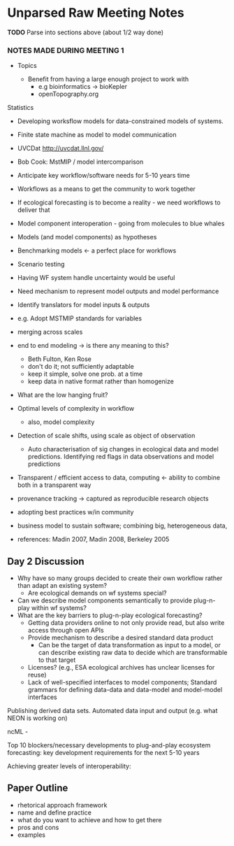 # Unparsed Raw Meeting Notes

**TODO** Parse into sections above (about 1/2 way done)

### NOTES MADE DURING MEETING 1
 * Topics

   * Benefit from having a large enough project to work with
     * e.g bioinformatics -> bioKepler
     * openTopography.org
    
Statistics
   * Developing worksflow models for data-constrained models of systems.

   * Finite  state machine as model to model communication
   * UVCDat http://uvcdat.llnl.gov/
   * Bob Cook: MstMIP / model intercomparison
 
   * Anticipate key workflow/software needs for 5-10 years time
   * Workflows as a means to get the community to work together
   * If ecological forecasting is to become a reality - we need workflows to deliver that
   * Model component interoperation  - going from molecules to blue whales
   * Models (and model components) as hypotheses
   * Benchmarking models <- a perfect place for workflows
   * Scenario testing
   * Having WF system handle uncertainty would be useful
   * Need mechanism to represent model outputs and model performance
   * Identify translators for model inputs & outputs
   * e.g. Adopt MSTMIP standards for variables 
   * merging across scales 
   * end to end modeling -> is there any meaning to this?
     * Beth Fulton, Ken Rose
     * don't do it; not sufficiently adaptable
     * keep it simple, solve one prob. at a time
     * keep data in native format rather than homogenize
   * What are the low hanging fruit?
   * Optimal levels of complexity in workflow 
     * also, model complexity
   * Detection of scale shifts, using scale as object of observation
     * Auto characterisation of sig changes in ecological data and model predictions.
Identifying red flags in data observations  and model predictions
   * Transparent / efficient access to data, computing <- ability to combine both in a transparent way
   * provenance tracking -> captured as reproducible research objects
   * adopting best practices w/in community
   * business model to sustain software; combining big, heterogeneous data, 
   * references: Madin 2007, Madin 2008, Berkeley 2005


Day 2 Discussion
-------------------------
 * Why have so many groups decided to create their own workflow rather than adapt an existing system?
   * Are ecological demands on wf systems special?
 * Can we describe model components semantically to provide plug-n-play within wf systems?  
 * What are the key barriers to plug-n-play ecological forecasting?
   * Getting data providers online to not only provide read, but also write access through open APIs
   * Provide mechanism to describe a desired standard data product
     * Can be the target of data transformation as input to a model, or can describe existing raw data to decide which are transformable to that target
   * Licenses? (e.g., ESA ecological archives has unclear licenses for reuse)
   * Lack of well-specified interfaces to model components; 
Standard grammars for defining data-data and data-model and model-model interfaces





Publishing derived data sets. 
Automated data input and output (e.g. what NEON is working on)

ncML - 

Top 10 blockers/necessary developments to plug-and-play ecosystem forecasting: key development requirements for the next 5-10 years

Achieving greater levels of interoperability:


Paper Outline
---------------------




* rhetorical approach framework
 * name and define practice
 * what do you want to achieve and how to get there
 * pros and cons
 * examples

